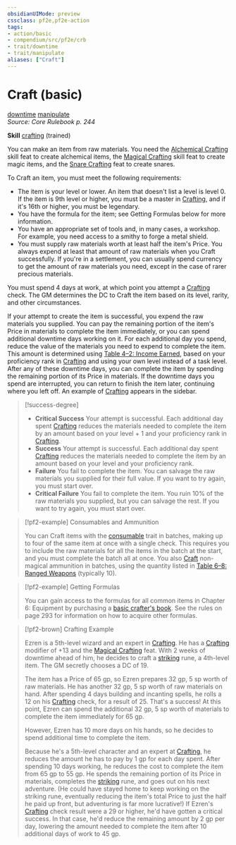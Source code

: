 ```yaml
---
obsidianUIMode: preview
cssclass: pf2e,pf2e-action
tags:
- action/basic
- compendium/src/pf2e/crb
- trait/downtime
- trait/manipulate
aliases: ["Craft"]
---
```

# Craft (basic)
[downtime](/rules/traits/downtime.md)  [manipulate](/rules/traits/manipulate.md)  
*Source: Core Rulebook p. 244*  

**Skill** [crafting](/compendium/skills.md#Crafting) (trained)

You can make an item from raw materials. You need the [Alchemical Crafting](/compendium/feats/alchemical-crafting.md) skill feat to create alchemical items, the [Magical Crafting](/compendium/feats/magical-crafting.md) skill feat to create magic items, and the [Snare Crafting](/compendium/feats/snare-crafting.md) feat to create snares.

To Craft an item, you must meet the following requirements:

- The item is your level or lower. An item that doesn't list a level is level 0. If the item is 9th level or higher, you must be a master in [Crafting](/compendium/skills.md#Crafting), and if it's 16th or higher, you must be legendary.
- You have the formula for the item; see Getting Formulas below for more information.
- You have an appropriate set of tools and, in many cases, a workshop. For example, you need access to a smithy to forge a metal shield.
- You must supply raw materials worth at least half the item's Price. You always expend at least that amount of raw materials when you Craft successfully. If you're in a settlement, you can usually spend currency to get the amount of raw materials you need, except in the case of rarer precious materials.

You must spend 4 days at work, at which point you attempt a [Crafting](/compendium/skills.md#Crafting) check. The GM determines the DC to Craft the item based on its level, rarity, and other circumstances.

If your attempt to create the item is successful, you expend the raw materials you supplied. You can pay the remaining portion of the item's Price in materials to complete the item immediately, or you can spend additional downtime days working on it. For each additional day you spend, reduce the value of the materials you need to expend to complete the item. This amount is determined using [Table 4–2: Income Earned](/rules/tables/income-earned.md), based on your proficiency rank in [Crafting](/compendium/skills.md#Crafting) and using your own level instead of a task level. After any of these downtime days, you can complete the item by spending the remaining portion of its Price in materials. If the downtime days you spend are interrupted, you can return to finish the item later, continuing where you left off. An example of [Crafting](/compendium/skills.md#Crafting) appears in the sidebar.

> [!success-degree] 
> - **Critical Success** Your attempt is successful. Each additional day spent [Crafting](/compendium/skills.md#Crafting) reduces the materials needed to complete the item by an amount based on your level + 1 and your proficiency rank in [Crafting](/compendium/skills.md#Crafting).
> - **Success** Your attempt is successful. Each additional day spent [Crafting](/compendium/skills.md#Crafting) reduces the materials needed to complete the item by an amount based on your level and your proficiency rank.
> - **Failure** You fail to complete the item. You can salvage the raw materials you supplied for their full value. If you want to try again, you must start over.
> - **Critical Failure** You fail to complete the item. You ruin 10% of the raw materials you supplied, but you can salvage the rest. If you want to try again, you must start over.

> [!pf2-example] Consumables and Ammunition
> 
> You can Craft items with the [consumable](/rules/traits/consumable.md) trait in batches, making up to four of the same item at once with a single check. This requires you to include the raw materials for all the items in the batch at the start, and you must complete the batch all at once. You also [Craft](/rules/actions/craft.md) non-magical ammunition in batches, using the quantity listed in [Table 6–8: Ranged Weapons](/rules/tables/ranged-weapons.md) (typically 10).

> [!pf2-example] Getting Formulas
> 
> You can gain access to the formulas for all common items in Chapter 6: Equipment by purchasing a [basic crafter's book](../../TTRPGShare_Community_Vaults/Pathfinder_2E/equipment/items/basic-crafters-book.md). See the rules on page 293 for information on how to acquire other formulas.

> [!pf2-brown] Crafting Example
> 
> Ezren is a 5th-level wizard and an expert in [Crafting](/compendium/skills.md#Crafting). He has a [Crafting](/compendium/skills.md#Crafting) modifier of +13 and the [Magical Crafting](/compendium/feats/magical-crafting.md) feat. With 2 weeks of downtime ahead of him, he decides to craft a [striking](../../TTRPGShare_Community_Vaults/Pathfinder_2E/equipment/items/striking.md) rune, a 4th-level item. The GM secretly chooses a DC of 19.
> 
> The item has a Price of 65 gp, so Ezren prepares 32 gp, 5 sp worth of raw materials. He has another 32 gp, 5 sp worth of raw materials on hand. After spending 4 days building and incanting spells, he rolls a 12 on his [Crafting](/compendium/skills.md#Crafting) check, for a result of 25. That's a success! At this point, Ezren can spend the additional 32 gp, 5 sp worth of materials to complete the item immediately for 65 gp.
> 
> However, Ezren has 10 more days on his hands, so he decides to spend additional time to complete the item.
> 
> Because he's a 5th-level character and an expert at [Crafting](/compendium/skills.md#Crafting), he reduces the amount he has to pay by 1 gp for each day spent. After spending 10 days working, he reduces the cost to complete the item from 65 gp to 55 gp. He spends the remaining portion of its Price in materials, completes the [striking](../../TTRPGShare_Community_Vaults/Pathfinder_2E/equipment/items/striking.md) rune, and goes out on his next adventure. (He could have stayed home to keep working on the striking rune, eventually reducing the item's total Price to just the half he paid up front, but adventuring is far more lucrative!) If Ezren's [Crafting](/compendium/skills.md#Crafting) check result were a 29 or higher, he'd have gotten a critical success. In that case, he'd reduce the remaining amount by 2 gp per day, lowering the amount needed to complete the item after 10 additional days of work to 45 gp.